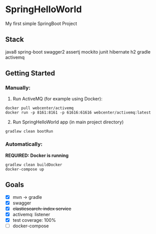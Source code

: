 # SpringHelloWorld

My first simple SpringBoot Project 

## Stack

java8
spring-boot
swagger2
assertj
mockito
junit
hibernate
h2
gradle
activemq

## Getting Started

### Manually:


1) Run ActiveMQ (for example using Docker):
```
docker pull webcenter/activemq
docker run -p 8161:8161 -p 61616:61616 webcenter/activemq:latest
```
2) Run SpringHelloWorld app (in main project directory)
```
gradlew clean bootRun
```

### Automatically: 

**REQUIRED: Docker is running**

```
gradlew clean buildDocker
docker-compose up
```

## Goals
- [x] mvn -> gradle
- [x] swagger
- [x] ~~elasticsearch: index service~~
- [x] activemq: listener
- [x] test coverage: 100%
- [ ] docker-compose